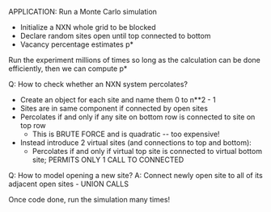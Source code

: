 APPLICATION: Run a Monte Carlo simulation
- Initialize a NXN whole grid to be blocked
- Declare random sites open until top connected to bottom
- Vacancy percentage estimates p*

Run the experiment millions of times so long as the calculation can be done efficiently, then we can compute p*

Q: How to check whether an NXN system percolates?
- Create an object for each site and name them 0 to n**2 - 1
- Sites are in same component if connected by open sites
- Percolates if and only if any site on bottom row is connected to site on top row
	- This is BRUTE FORCE and is quadratic -- too expensive!
- Instead introduce 2 virtual sites (and connections to top and bottom):
	- Percolates if and only if virtual top site is connected to virtual bottom site; PERMITS ONLY 1 CALL TO CONNECTED

Q: How to model opening a new site?
A: Connect newly open site to all of its adjacent open sites - UNION CALLS

Once code done, run the simulation many times!